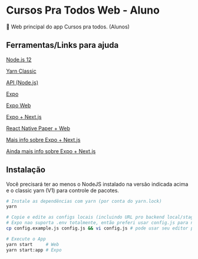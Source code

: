 # Cursos Pra Todos Web - Aluno

🚀 Web principal do app Cursos pra todos. (Alunos)

## Ferramentas/Links para ajuda

[Node.js 12](https://nodejs.org/en/)

[Yarn Classic](https://classic.yarnpkg.com/lang/en/)

[API (Node.js)](https://github.com/CodigoPraTodos/cursospratodos/tree/master/nodejs-api)

[Expo](https://expo.io/)

[Expo Web](https://docs.expo.io/workflow/web/)

[Expo + Next.js](https://docs.expo.io/guides/using-nextjs/)

[React Native Paper + Web](https://callstack.github.io/react-native-paper/using-on-the-web.html)

[Mais info sobre Expo + Next.js](https://github.com/expo/examples/tree/master/with-nextjs)

[Ainda mais info sobre Expo + Next.js](https://github.com/expo/expo/blob/master/docs/pages/guides/using-nextjs.md)

## Instalação

Você precisará ter ao menos o NodeJS instalado na versão indicada acima e o classic yarn (V1) para controle de pacotes.

```bash
# Instale as dependências com yarn (por conta do yarn.lock)
yarn

# Copie e edite as configs locais (incluindo URL pro backend local/staging/prod/...)
# Expo nao suporta .env totalmente, então preferi usar config.js para não ter problemas entre Web/Mobile
cp config.example.js config.js && vi config.js # pode usar seu editor preferido

# Execute o App
yarn start     # Web
yarn start:app # Expo
```

